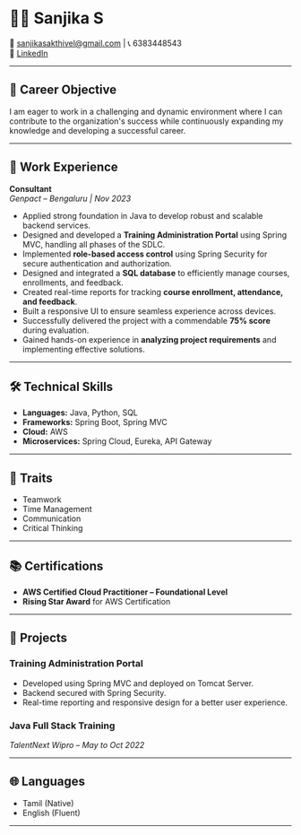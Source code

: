 # 👩‍💻 Sanjika S


📧 sanjikasakthivel@gmail.com | 📞 6383448543  
🔗 [LinkedIn](https://www.linkedin.com/in/sanjika-sakthivel-403a2b238/)

---

## 🎯 Career Objective

I am eager to work in a challenging and dynamic environment where I can contribute to the organization's success while continuously expanding my knowledge and developing a successful career.

---

## 💼 Work Experience

**Consultant**  
*Genpact – Bengaluru | Nov 2023*

- Applied strong foundation in Java to develop robust and scalable backend services.
- Designed and developed a **Training Administration Portal** using Spring MVC, handling all phases of the SDLC.
- Implemented **role-based access control** using Spring Security for secure authentication and authorization.
- Designed and integrated a **SQL database** to efficiently manage courses, enrollments, and feedback.
- Created real-time reports for tracking **course enrollment, attendance, and feedback**.
- Built a responsive UI to ensure seamless experience across devices.
- Successfully delivered the project with a commendable **75% score** during evaluation.
- Gained hands-on experience in **analyzing project requirements** and implementing effective solutions.

---



## 🛠️ Technical Skills

- **Languages:** Java, Python, SQL
- **Frameworks:** Spring Boot, Spring MVC
- **Cloud:** AWS
- **Microservices:** Spring Cloud, Eureka, API Gateway

---

## 🧠 Traits

- Teamwork  
- Time Management  
- Communication  
- Critical Thinking

---

## 📚 Certifications

- **AWS Certified Cloud Practitioner – Foundational Level**
- **Rising Star Award** for AWS Certification

---

## 🚀 Projects

### Training Administration Portal
- Developed using Spring MVC and deployed on Tomcat Server.
- Backend secured with Spring Security.
- Real-time reporting and responsive design for a better user experience.

### Java Full Stack Training  
*TalentNext Wipro – May to Oct 2022*

---

## 🌐 Languages

- Tamil (Native)  
- English (Fluent)

---



